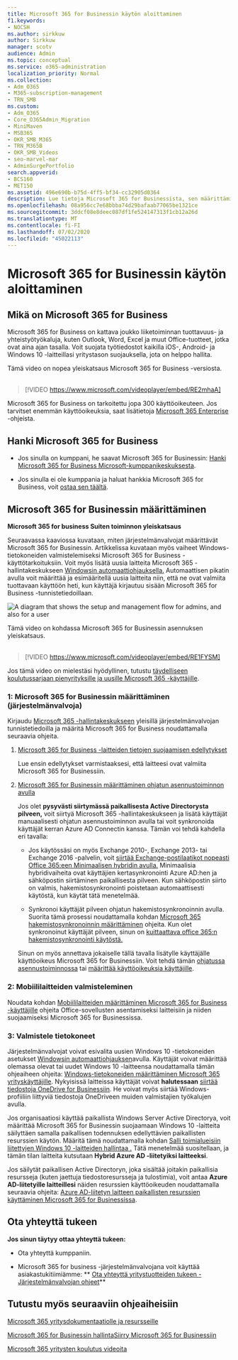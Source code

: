 ```yaml
---
title: Microsoft 365 for Businessin käytön aloittaminen
f1.keywords:
- NOCSH
ms.author: sirkkuw
author: Sirkkuw
manager: scotv
audience: Admin
ms.topic: conceptual
ms.service: o365-administration
localization_priority: Normal
ms.collection:
- Adm_O365
- M365-subscription-management
- TRN_SMB
ms.custom:
- Adm_O365
- Core_O365Admin_Migration
- MiniMaven
- MSB365
- OKR_SMB_M365
- TRN_M365B
- OKR_SMB_Videos
- seo-marvel-mar
- AdminSurgePortfolio
search.appverid:
- BCS160
- MET150
ms.assetid: 496e690b-b75d-4ff5-bf34-cc32905d0364
description: Lue tietoja Microsoft 365 for Businessista, sen määrittämisestä ja käyttäjien laitteiden ja tietokoneiden valmistelemisesta, jotta Microsoft 365 for Business suojaa niitä.
ms.openlocfilehash: 08a956cc7e68bbba74d29bafaab77065be1321ce
ms.sourcegitcommit: 3ddcf08e8deec087df1fe524147313f1cb12a26d
ms.translationtype: MT
ms.contentlocale: fi-FI
ms.lasthandoff: 07/02/2020
ms.locfileid: "45022113"
---
```

# <a name="get-started-with-microsoft-365-for-business"></a>Microsoft 365 for Businessin käytön aloittaminen

## <a name="what-is-microsoft-365-for-business"></a>Mikä on Microsoft 365 for Business

Microsoft 365 for Business on kattava joukko liiketoiminnan tuottavuus- ja yhteistyötyökaluja, kuten Outlook, Word, Excel ja muut Office-tuotteet, jotka ovat aina ajan tasalla. Voit suojata työtiedostot kaikilla iOS-, Android- ja Windows 10 -laitteillasi yritystason suojauksella, jota on helppo hallita.

Tämä video on nopea yleiskatsaus Microsoft 365 for Business -versiosta.<br><br>

> [!VIDEO https://www.microsoft.com/videoplayer/embed/RE2mhaA] 
  
Microsoft 365 for Business on tarkoitettu jopa 300 käyttöoikeuteen. Jos tarvitset enemmän käyttöoikeuksia, saat lisätietoja [Microsoft 365 Enterprise](https://go.microsoft.com/fwlink/p/?linkid=860986) -ohjeista. 
  
## <a name="get-microsoft-365-for-business"></a>Hanki Microsoft 365 for Business

- Jos sinulla on kumppani, he saavat Microsoft 365 for Businessin: [Hanki Microsoft 365 for Business Microsoft-kumppanikeskuksesta](get-microsoft-365-business.md).
    
- Jos sinulla ei ole kumppania ja haluat hankkia Microsoft 365 for Business, voit [ostaa sen täältä](https://www.microsoft.com/microsoft-365/business).
    
## <a name="set-up-microsoft-365-for-business"></a>Microsoft 365 for Businessin määrittäminen

 **Microsoft 365 for business Suiten toiminnon yleiskatsaus**
  
Seuraavassa kaaviossa kuvataan, miten järjestelmänvalvojat määrittävät Microsoft 365 for Businessin. Artikkelissa kuvataan myös vaiheet Windows-tietokoneiden valmistelemiseksi Microsoft 365 for Business -käyttötarkoituksiin. Voit myös lisätä uusia laitteita Microsoft 365 -hallintakeskukseen [Windowsin automaattiohjauksella.](add-autopilot-devices-and-profile.md) Automaattisen pikatin avulla voit määrittää ja esimääritellä uusia laitteita niin, että ne ovat valmiita tuottavaan käyttöön heti, kun käyttäjä kirjautuu sisään Microsoft 365 for Business -tunnistetiedoillaan.
  
![A diagram that shows the setup and management flow for admins, and also for a user](../media/249f81fc-7e79-44c7-8425-3a0b7b651c3b.png)

Tämä video on kohdassa Microsoft 365 for Businessin asennuksen yleiskatsaus.<br><br>

> [!VIDEO https://www.microsoft.com/videoplayer/embed/RE1FYSM] 

Jos tämä video on mielestäsi hyödyllinen, tutustu [täydelliseen koulutussarjaan pienyrityksille ja uusille Microsoft 365 -käyttäjille](https://support.microsoft.com/office/6ab4bbcd-79cf-4000-a0bd-d42ce4d12816).

  
### <a name="1-set-up-microsoft-365-for-business-admin"></a>1: Microsoft 365 for Businessin määrittäminen (järjestelmänvalvoja)

Kirjaudu [Microsoft 365 -hallintakeskukseen](https://portal.office.com/adminportal/home) yleisillä järjestelmänvalvojan tunnistetiedoilla ja määritä Microsoft 365 for Business noudattamalla seuraavia ohjeita. 
  
1. [Microsoft 365 for Business -laitteiden tietojen suojaamisen edellytykset](pre-requisites-for-data-protection.md)
    
    Lue ensin edellytykset varmistaaksesi, että laitteesi ovat valmiita Microsoft 365 for Businessiin.
    
2. [Microsoft 365 for Businessin määrittäminen ohjatun asennustoiminnon avulla](set-up.md)
    
    Jos olet **pysyvästi siirtymässä paikallisesta Active Directorysta pilveen,** voit siirtyä Microsoft 365 -hallintakeskukseen ja lisätä käyttäjät manuaalisesti ohjatun asennustoiminnon avulla tai voit synkronoida käyttäjät kerran Azure AD Connectin kanssa. Tämän voi tehdä kahdella eri tavalla: 
    
    - Jos käytössäsi on myös Exchange 2010-, Exchange 2013- tai Exchange 2016 -palvelin, voit [siirtää Exchange-postilaatikot nopeasti Office 365:een Minimaalisen hybridin avulla.](https://docs.microsoft.com/Exchange/mailbox-migration/use-minimal-hybrid-to-quickly-migrate) Minimaalisia hybridivaiheita ovat käyttäjien kertasynkronointi Azure AD:hen ja sähköpostin siirtäminen paikallisesta pilveen. Kun sähköpostin siirto on valmis, hakemistosynkronointi poistetaan automaattisesti käytöstä, kun käytät tätä menetelmää.
    
    - Synkronoi käyttäjät pilveen ohjatun hakemistosynkronoinnin avulla. Suorita tämä prosessi noudattamalla kohdan [Microsoft 365 hakemistosynkronoinnin määrittäminen](https://docs.microsoft.com/office365/enterprise/set-up-directory-synchronization) ohjeita. Kun olet synkronoinut käyttäjät pilveen, sinun on [kuittaattava office 365:n hakemistosynkronointi käytöstä.](https://docs.microsoft.com/office365/enterprise/turn-off-directory-synchronization)
    
    Sinun on myös annettava jokaiselle tällä tavalla lisätylle käyttäjälle käyttöoikeus Microsoft 365 for Businessiin. Voit tehdä tämän [ohjatussa asennustoiminnossa](set-up.md) tai [määrittää käyttöoikeuksia käyttäjille](../admin/manage/assign-licenses-to-users.md).
    
### <a name="2-prepare-mobile-devices"></a>2: Mobiililaitteiden valmisteleminen

Noudata kohdan [Mobiililaitteiden määrittäminen Microsoft 365 for Business -käyttäjille](set-up-mobile-devices.md) ohjeita Office-sovellusten asentamiseksi laitteisiin ja niiden suojaamiseksi Microsoft 365 for Businessissa. 
  
### <a name="3-prepare-pcs"></a>3: Valmistele tietokoneet

Järjestelmänvalvojat voivat esivalita uusien Windows 10 -tietokoneiden asetukset [Windowsin automaattiohjauksen](add-autopilot-devices-and-profile.md)avulla. Käyttäjät voivat määrittää olemassa olevat tai uudet Windows 10 -laitteensa noudattamalla tämän ohjeaiheen ohjeita: [Windows-tietokoneiden määrittäminen Microsoft 365 yrityskäyttäjille](set-up-windows-devices.md). Nykyisissä laitteissa käyttäjät voivat **halutessaan** [siirtää tiedostoja OneDrive for Businessiin](move-files-to-onedrive.md). He voivat myös siirtää Windows-profiiliin liittyviä tiedostoja OneDriveen muiden valmistajien työkalujen avulla.
  
Jos organisaatiosi käyttää paikallista Windows Server Active Directorya, voit määrittää Microsoft 365 for Businessin suojaamaan Windows 10 -laitteita säilyttäen samalla paikallisen todennuksen edellyttävien paikallisten resurssien käytön. Määritä tämä noudattamalla kohdan [Salli toimialueisiin liitettyjen Windows 10 -laitteiden hallintaa .](manage-windows-devices.md) Tätä menetelmää suositellaan, ja tämän tilan laitteita kutsutaan **Hybrid Azure AD -liitetyiksi laitteeksi**. 
  
Jos säilytät paikallisen Active Directoryn, joka sisältää joitakin paikallisia resursseja (kuten jaettuja tiedostoresursseja ja tulostimia), voit antaa **Azure AD-liitetyille laitteillesi** näiden resurssien käyttöoikeuden noudattamalla seuraavia ohjeita: [Azure AD-liitetyn laitteen paikallisten resurssien käyttäminen Microsoft 365 for Businessissa](access-resources.md).
  
  
## <a name="contact-support"></a>Ota yhteyttä tukeen

 **Jos sinun täytyy ottaa yhteyttä tukeen:**
  
- Ota yhteyttä kumppaniin.
    
- Microsoft 365 for business -järjestelmänvalvojana voit käyttää asiakastukitiimiämme: ** [Ota yhteyttä yritystuotteiden tukeen - Järjestelmänvalvojan ohjeet](https://docs.microsoft.com/microsoft-365/admin/contact-support-for-business-products)**
    
## <a name="see-also"></a>Tutustu myös seuraaviin ohjeaiheisiin

[Microsoft 365 yritysdokumentaatiolle ja resursseille](https://go.microsoft.com/fwlink/p/?linkid=853701)
  
[Microsoft 365 for Businessin hallinta](manage.md)[Siirry Microsoft 365 for Businessiin](migrate-to-microsoft-365-business.md)

[Microsoft 365 yritysten koulutus videoita](https://support.microsoft.com/office/6ab4bbcd-79cf-4000-a0bd-d42ce4d12816) 
